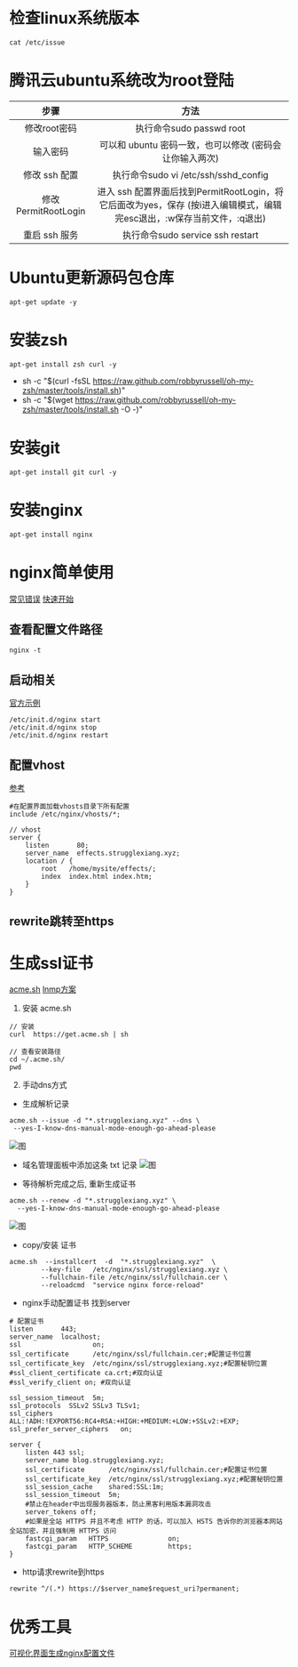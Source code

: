 # 检查linux系统版本
```
cat /etc/issue
```

# 腾讯云ubuntu系统改为root登陆
| 步骤 | 方法 | 
| :----:| :----: | 
| 修改root密码 | 执行命令sudo passwd root | 
| 输入密码 | 可以和 ubuntu 密码一致，也可以修改 (密码会让你输入两次) | 
| 修改 ssh 配置 | 执行命令sudo vi /etc/ssh/sshd_config | 
| 修改 PermitRootLogin | 进入 ssh 配置界面后找到PermitRootLogin，将它后面改为yes，保存 (按i进入编辑模式，编辑完esc退出，:w保存当前文件，:q退出) | 
| 重启 ssh 服务 | 执行命令sudo service ssh restart | 

# Ubuntu更新源码包仓库
```
apt-get update -y
```

# 安装zsh
```
apt-get install zsh curl -y
```
* sh -c "$(curl -fsSL https://raw.github.com/robbyrussell/oh-my-zsh/master/tools/install.sh)"
* sh -c "$(wget https://raw.github.com/robbyrussell/oh-my-zsh/master/tools/install.sh -O -)"

# 安装git
```
apt-get install git curl -y
```

# 安装nginx
```
apt-get install nginx
```
# nginx简单使用
[常见错误](http://wiki.nginx.org/Pitfalls)
[快速开始](http://wiki.nginx.org/QuickStart)

## 查看配置文件路径
```
nginx -t
```

## 启动相关
[官方示例](https://www.nginx.com/resources/wiki/start/topics/tutorials/commandline/?highlight=start)
```
/etc/init.d/nginx start
/etc/init.d/nginx stop
/etc/init.d/nginx restart
```

## 配置vhost
[参考](https://www.cnblogs.com/wyy1234/p/10548962.html)
```
#在配置界面加载vhosts目录下所有配置
include /etc/nginx/vhosts/*;
```
```
// vhost 
server {
    listen       80;
    server_name  effects.strugglexiang.xyz;
    location / {
        root   /home/mysite/effects/;
        index  index.html index.htm;
    }
}
```

## rewrite跳转至https


# 生成ssl证书
[acme.sh](https://github.com/Neilpang/acme.sh)
[lnmp方案](https://lnmp.org/faq/letsencrypt-wildcard-ssl.html)

1. 安装 acme.sh
```
// 安装
curl  https://get.acme.sh | sh

// 查看安装路径
cd ~/.acme.sh/
pwd
```

2. 手动dns方式
* 生成解析记录
```
acme.sh --issue -d "*.strugglexiang.xyz" --dns \
 --yes-I-know-dns-manual-mode-enough-go-ahead-please
```
![图]()

* 域名管理面板中添加这条 txt 记录
![图]()

* 等待解析完成之后, 重新生成证书
```
acme.sh --renew -d "*.strugglexiang.xyz" \
  --yes-I-know-dns-manual-mode-enough-go-ahead-please
```
![图]()

* copy/安装 证书
```
acme.sh  --installcert  -d  "*.strugglexiang.xyz"  \
        --key-file   /etc/nginx/ssl/strugglexiang.xyz \
        --fullchain-file /etc/nginx/ssl/fullchain.cer \
        --reloadcmd  "service nginx force-reload"
```

* nginx手动配置证书
找到server
```
# 配置证书
listen       443;
server_name  localhost;
ssl                  on;
ssl_certificate      /etc/nginx/ssl/fullchain.cer;#配置证书位置
ssl_certificate_key  /etc/nginx/ssl/strugglexiang.xyz;#配置秘钥位置
#ssl_client_certificate ca.crt;#双向认证
#ssl_verify_client on; #双向认证

ssl_session_timeout  5m;
ssl_protocols  SSLv2 SSLv3 TLSv1;
ssl_ciphers  ALL:!ADH:!EXPORT56:RC4+RSA:+HIGH:+MEDIUM:+LOW:+SSLv2:+EXP;
ssl_prefer_server_ciphers   on;
```

```
server {
    listen 443 ssl;
    server_name blog.strugglexiang.xyz;
    ssl_certificate      /etc/nginx/ssl/fullchain.cer;#配置证书位置
    ssl_certificate_key  /etc/nginx/ssl/strugglexiang.xyz;#配置秘钥位置
    ssl_session_cache    shared:SSL:1m;
    ssl_session_timeout  5m;
    #禁止在header中出现服务器版本，防止黑客利用版本漏洞攻击
    server_tokens off;
    #如果是全站 HTTPS 并且不考虑 HTTP 的话，可以加入 HSTS 告诉你的浏览器本网站全站加密，并且强制用 HTTPS 访问
    fastcgi_param   HTTPS               on;
    fastcgi_param   HTTP_SCHEME         https;
}
```

* http请求rewrite到https
```
rewrite ^/(.*) https://$server_name$request_uri?permanent;
```

# 优秀工具
[可视化界面生成nginx配置文件](https://github.com/digitalocean/nginxconfig.io)

